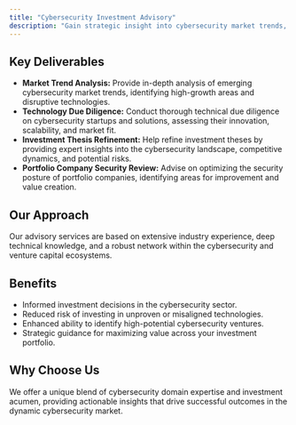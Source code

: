 ```yaml
---
title: "Cybersecurity Investment Advisory"
description: "Gain strategic insight into cybersecurity market trends, investment opportunities, and technology evolution to inform investment theses and portfolio strategy."
---
```


## Key Deliverables

*   **Market Trend Analysis:** Provide in-depth analysis of emerging cybersecurity market trends, identifying high-growth areas and disruptive technologies.
*   **Technology Due Diligence:** Conduct thorough technical due diligence on cybersecurity startups and solutions, assessing their innovation, scalability, and market fit.
*   **Investment Thesis Refinement:** Help refine investment theses by providing expert insights into the cybersecurity landscape, competitive dynamics, and potential risks.
*   **Portfolio Company Security Review:** Advise on optimizing the security posture of portfolio companies, identifying areas for improvement and value creation.

## Our Approach
Our advisory services are based on extensive industry experience, deep technical knowledge, and a robust network within the cybersecurity and venture capital ecosystems.

## Benefits
*   Informed investment decisions in the cybersecurity sector.
*   Reduced risk of investing in unproven or misaligned technologies.
*   Enhanced ability to identify high-potential cybersecurity ventures.
*   Strategic guidance for maximizing value across your investment portfolio.

## Why Choose Us
We offer a unique blend of cybersecurity domain expertise and investment acumen, providing actionable insights that drive successful outcomes in the dynamic cybersecurity market.